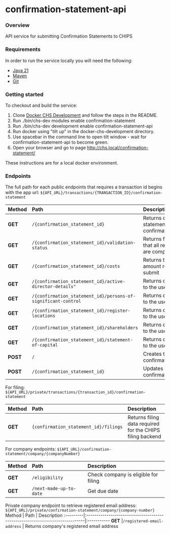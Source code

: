 # confirmation-statement-api

### Overview
API service for submitting Confirmation Statements to CHIPS

### Requirements
In order to run the service locally you will need the following:
- [Java 21](https://www.oracle.com/java/technologies/downloads/#java21)
- [Maven](https://maven.apache.org/download.cgi)
- [Git](https://git-scm.com/downloads)

### Getting started
To checkout and build the service:
1. Clone [Docker CHS Development](https://github.com/companieshouse/docker-chs-development) and follow the steps in the README.
2. Run ./bin/chs-dev modules enable confirmation-statement
3. Run ./bin/chs-dev development enable confirmation-statement-api
4. Run docker using "tilt up" in the docker-chs-development directory.
5. Use spacebar in the command line to open tilt window - wait for confirmation-statement-api to become green.
6. Open your browser and go to page http://chs.local/confirmation-statement/

These instructions are for a local docker environment.

### Endpoints

The full path for each public endpoints that requires a transaction id begins with the app url:
`${API_URL}/transactions/{TRANSACTION_ID}/confirmation-statement`

Method    | Path                                                                         | Description
:---------|:-----------------------------------------------------------------------------|:-----------
**GET**   |`/{confirmation_statement_id}`                                                | Returns confirmation-statement based on confirmationStatementId
**GET**   |`/{confirmation_statement_id}/validation-status`                              | Returns flags to indicate that all required tasks are complete
**GET**   |`/{confirmation_statement_id}/costs`                                          | Returns the payment amount required to submit
**GET**   |`/{confirmation_statement_id}/active-director-details"`            | Returns data to present to the user
**GET**   |`/{confirmation_statement_id}/persons-of-significant-control`      | Returns data to present to the user
**GET**   |`/{confirmation_statement_id}/register-locations`                  | Returns data to present to the user
**GET**   |`/{confirmation_statement_id}/shareholders`                        | Returns data to present to the user
**GET**   |`/{confirmation_statement_id}/statement-of-capital`                | Returns data to present to the user 
**POST**  |`/`                                                                           | Creates the confirmation statement
**POST**  |`/{confirmation_statement_id}`                                                | Updates the confirmation statement

For filing:
`${API_URL}/private/transactions/{transaction_id}/confirmation-statement`

Method    | Path                                                                         | Description
:---------|:-----------------------------------------------------------------------------|:-----------
**GET**   |`{confirmation_statement_id}/filings`                                         | Returns filing data required for the CHIPS filing backend

For company endpoints:
`${API_URL}/confirmation-statement/company/{companyNumber}`

Method    | Path                                                                         | Description
:---------|:-----------------------------------------------------------------------------|:-----------
**GET**   |`/eligibility`                                                                | Check company is eligible for filing
**GET**   |`/next-made-up-to-date`                                                       | Get due date

Private company endpoint to retrieve registered email address:
`${API_URL}/private/confirmation-statement/company/{company-number}`
Method    | Path                                                                         | Description
:---------|:-----------------------------------------------------------------------------|:-----------
**GET**   |`/registered-email-address`                                                   | Returns company's registered email address